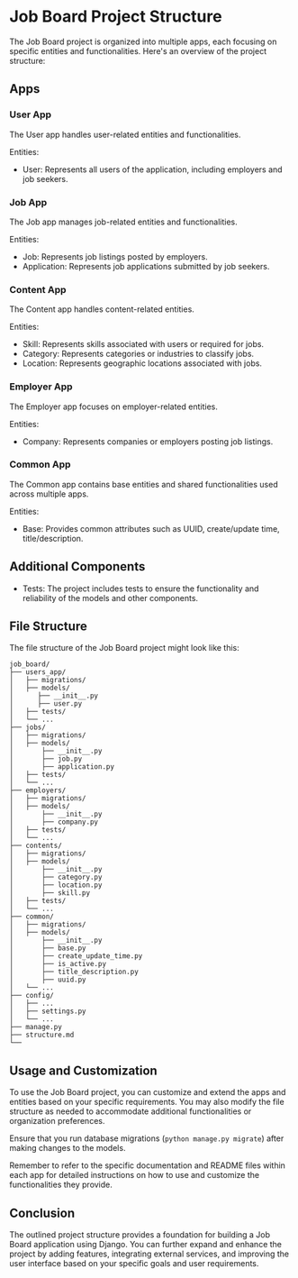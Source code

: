 # Job Board Project Structure

The Job Board project is organized into multiple apps, each focusing on specific entities and functionalities. Here's an overview of the project structure:

## Apps

### User App

The User app handles user-related entities and functionalities.

Entities:
- User: Represents all users of the application, including employers and job seekers.

### Job App

The Job app manages job-related entities and functionalities.

Entities:
- Job: Represents job listings posted by employers.
- Application: Represents job applications submitted by job seekers.

### Content App

The Content app handles content-related entities.

Entities:
- Skill: Represents skills associated with users or required for jobs.
- Category: Represents categories or industries to classify jobs.
- Location: Represents geographic locations associated with jobs.

### Employer App

The Employer app focuses on employer-related entities.

Entities:
- Company: Represents companies or employers posting job listings.

### Common App

The Common app contains base entities and shared functionalities used across multiple apps.

Entities:
- Base: Provides common attributes such as UUID, create/update time, title/description.

## Additional Components

- Tests: The project includes tests to ensure the functionality and reliability of the models and other components.

## File Structure

The file structure of the Job Board project might look like this:

```
job_board/
├── users_app/
│   ├── migrations/
│   ├── models/
│      ├── __init__.py
│      ├── user.py
│   ├── tests/
│   └── ...
├── jobs/
│   ├── migrations/
│   ├── models/
│       ├── __init__.py
│       ├── job.py
│       ├── application.py
│   ├── tests/
│   └── ...
├── employers/
│   ├── migrations/
│   ├── models/
│       ├── __init__.py
│       ├── company.py
│   ├── tests/
│   └── ...
├── contents/
│   ├── migrations/
│   ├── models/
│       ├── __init__.py
│       ├── category.py
│       ├── location.py
│       ├── skill.py
│   ├── tests/
│   └── ...
├── common/
│   ├── migrations/
│   ├── models/
│       ├── __init__.py
│       ├── base.py
│       ├── create_update_time.py
│       ├── is_active.py
│       ├── title_description.py
│       ├── uuid.py
│   └── ...
├── config/
│   ├── ...
│   ├── settings.py
│   └── ...
├── manage.py
├── structure.md
└──
```

## Usage and Customization

To use the Job Board project, you can customize and extend the apps and entities based on your specific requirements. You may also modify the file structure as needed to accommodate additional functionalities or organization preferences.

Ensure that you run database migrations (`python manage.py migrate`) after making changes to the models.

Remember to refer to the specific documentation and README files within each app for detailed instructions on how to use and customize the functionalities they provide.

## Conclusion

The outlined project structure provides a foundation for building a Job Board application using Django. You can further expand and enhance the project by adding features, integrating external services, and improving the user interface based on your specific goals and user requirements.